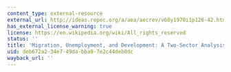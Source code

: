 ```yaml
---
content_type: external-resource
external_url: http://ideas.repec.org/a/aea/aecrev/v60y1970i1p126-42.html
has_external_license_warning: true
license: https://en.wikipedia.org/wiki/All_rights_reserved
status: ''
title: 'Migration, Unemployment, and Development: A Two-Sector Analysis'
uid: deb672a2-34e7-49da-bba9-7e2c44deb0dc
wayback_url: ''
---
```

